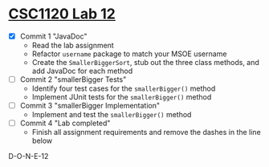 # [CSC1120 Lab 12](https://csse.msoe.us/csc1120/lab12)

* [x] Commit 1 "JavaDoc"
    - Read the lab assignment
    - Refactor `username` package to match your MSOE username
    - Create the `SmallerBiggerSort`, stub out the three class methods, and add JavaDoc for each method
* [ ] Commit 2 "smallerBigger Tests"
    - Identify four test cases for the `smallerBigger()` method
    - Implement JUnit tests for the `smallerBigger()` method
* [ ] Commit 3 "smallerBigger Implementation"
    - Implement and test the `smallerBigger()` method
* [ ] Commit 4 "Lab completed"
    - Finish all assignment requirements and remove the dashes in the line below

D-O-N-E-12

